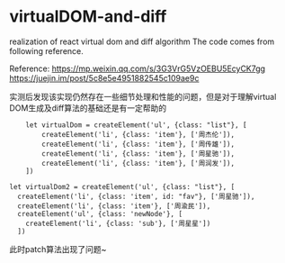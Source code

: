 # virtualDOM-and-diff
realization of react virtual dom and diff algorithm
The code comes from following reference.

Reference: https://mp.weixin.qq.com/s/3G3VrG5VzOEBU5EcyCK7gg
https://juejin.im/post/5c8e5e4951882545c109ae9c

实测后发现该实现仍然存在一些细节处理和性能的问题，但是对于理解virtual DOM生成及diff算法的基础还是有一定帮助的

		let virtualDom = createElement('ul', {class: "list"}, [
			createElement('li', {class: 'item'}, ['周杰伦']),
			createElement('li', {class: 'item'}, ['周传雄']),
			createElement('li', {class: 'item'}, ['周星驰']),
			createElement('li', {class: 'item'}, ['周润发']),
		])

    let virtualDom2 = createElement('ul', {class: "list"}, [
      createElement('li', {class: 'item', id: "fav"}, ['周星驰']),
      createElement('li', {class: 'item'}, ['周渝民']),
      createElement('ul', {class: 'newNode'}, [
        createElement('li', {class: 'sub'}, ['周星星'])
      ])

此时patch算法出现了问题~
